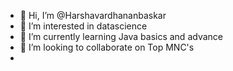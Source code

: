 - 👋 Hi, I’m @Harshavardhananbaskar
- 👀 I’m interested in datascience
- 🌱 I’m currently learning Java basics and advance
- 💞️ I’m looking to collaborate on Top MNC's
-   

<!---
Harshavardhananbaskar/Harshavardhananbaskar is a ✨ special ✨ repository because its `README.md` (this file) appears on your GitHub profile.
You can click the Preview link to take a look at your changes.
--->
